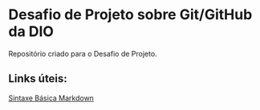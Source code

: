 # Desafio de Projeto sobre Git/GitHub da DIO
Repositório criado para o Desafio de Projeto.

## Links úteis:
[Sintaxe Básica Markdown](https://www.markdownguide.org/basic-syntax/) 
